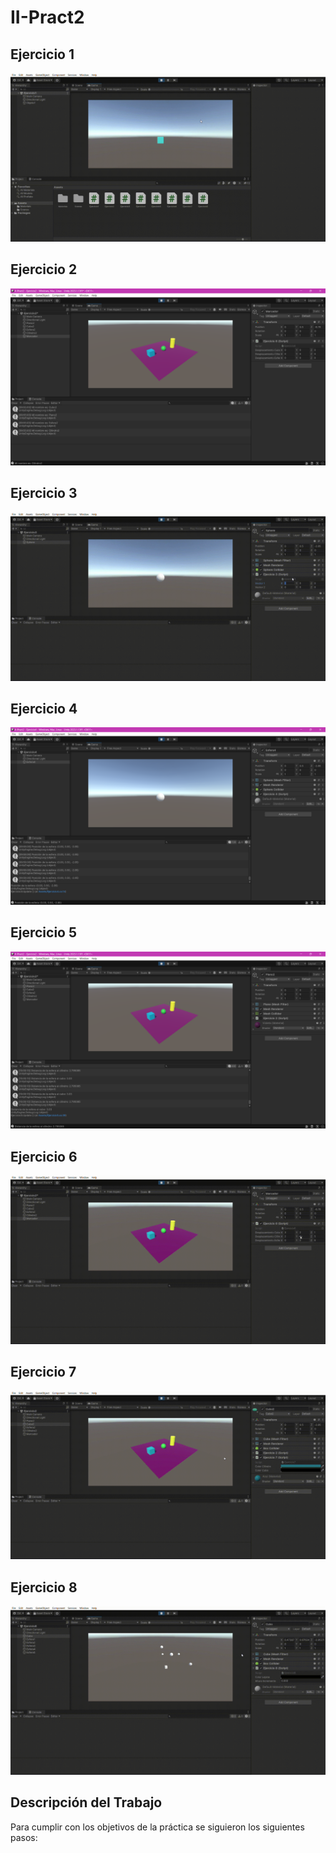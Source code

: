 # II-Pract2
## Ejercicio 1
![](https://github.com/alu0101493084/II-Pract2/blob/main/II-Pract2%20-%20Ejercicio1.gif)
## Ejercicio 2
![](https://github.com/alu0101493084/II-Pract2/blob/main/II-Pract2%20-%20Ejercicio2.png)
## Ejercicio 3
![](https://github.com/alu0101493084/II-Pract2/blob/main/II-Pract2%20-%20Ejercicio3.gif)
## Ejercicio 4
![](https://github.com/alu0101493084/II-Pract2/blob/main/II-Pract2%20-%20Ejercicio4.png)
## Ejercicio 5
![](https://github.com/alu0101493084/II-Pract2/blob/main/II-Pract2%20-%20Ejercicio5.png)
## Ejercicio 6
![](https://github.com/alu0101493084/II-Pract2/blob/main/II-Pract2%20-%20Ejercicio6.gif)
## Ejercicio 7
![](https://github.com/alu0101493084/II-Pract2/blob/main/II-Pract2%20-%20Ejercicio7.gif)
## Ejercicio 8
![](https://github.com/alu0101493084/II-Pract2/blob/main/II-Pract2%20-%20Ejercicio8.gif)
## Descripción del Trabajo
Para cumplir con los objetivos de la práctica se siguieron los siguientes pasos:
